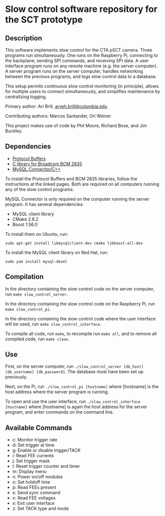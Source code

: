 # Slow control software repository for the SCT prototype

## Description

This software implements slow control for the CTA pSCT camera. Three programs run simultaneously. One runs on the Raspberry Pi, connecting to the backplane, sending SPI commands, and receiving SPI data. A user interface program runs on any remote machine (e.g. the server computer). A server program runs on the server computer, handles networking between the previous programs, and logs slow control data to a database.

This setup permits continuous slow control monitoring (in principle), allows for multiple users to connect simultaneously, and simplifies maintenance by centralizing logging.

Primary author: Ari Brill, aryeh.brill@columbia.edu

Contributing authors: Marcos Santander, Ori Weiner

This project makes use of code by Phil Moore, Richard Bose, and Jim Buckley.

## Dependencies

- [Protocol Buffers](https://github.com/google/protobuf)
- [C library for Broadcom BCM 2835](http://www.airspayce.com/mikem/bcm2835/)
- [MySQL Connector/C++](https://dev.mysql.com/doc/connector-cpp/en/)

To install the Protocol Buffers and BCM 2835 libraries, follow the instructions at the linked pages. Both are required on all computers running any of the slow control programs.

MySQL Connector is only required on the computer running the server program. It has several dependencies:

- MySQL client library
- CMake 2.6.2
- Boost 1.56.0

To install them on Ubuntu, run:

```
sudo apt-get install libmysqlclient-dev cmake libboost-all-dev
```

To install the MySQL client library on Red Hat, run:

```  
sudo yum install mysql-devel
```

## Compilation

In the directory containing the slow control code on the server computer, run `make slow_control_server`.

In the directory containing the slow control code on the Raspberry Pi, run `make slow_control_pi`.

In the directory containing the slow control code where the user interface will be used, run `make slow_control_interface`.

To compile all code, run `make`, to recompile run `make all`, and to remove all compiled code, run `make clean`.

## Use

First, on the server computer, run `./slow_control_server [db_host] [db_username] [db_password]`. The database must have been set up previously.

Next, on the Pi, run `./slow_control_pi [hostname]` where [hostname] is the host address where the server program is running.

To open and use the user interface, run `./slow_control_interface [hostname]` where [hostname] is again the host address for the server program, and enter commands on the command line.

## Available Commands

- c: Monitor trigger rate 
- d: Set trigger at time
- g: Enable or disable trigger/TACK
- i: Read FEE currents
- j: Set trigger mask
- l: Reset trigger counter and timer
- m: Display menu
- n: Power on/off modules
- o: Set holdoff time
- p: Read FEEs present
- s: Send sync command
- v: Read FEE voltages
- x: Exit user interface
- z: Set TACK type and mode
